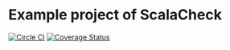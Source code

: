 # Example project of ScalaCheck
[![Circle CI](https://circleci.com/gh/ShigekiKarita/ScalaCheckExample.svg?style=svg)](https://circleci.com/gh/ShigekiKarita/ScalaCheckExample)
[![Coverage Status](https://coveralls.io/repos/ShigekiKarita/ScalaCheckExample/badge.svg?branch=master&service=github)](https://coveralls.io/github/ShigekiKarita/ScalaCheckExample?branch=master)